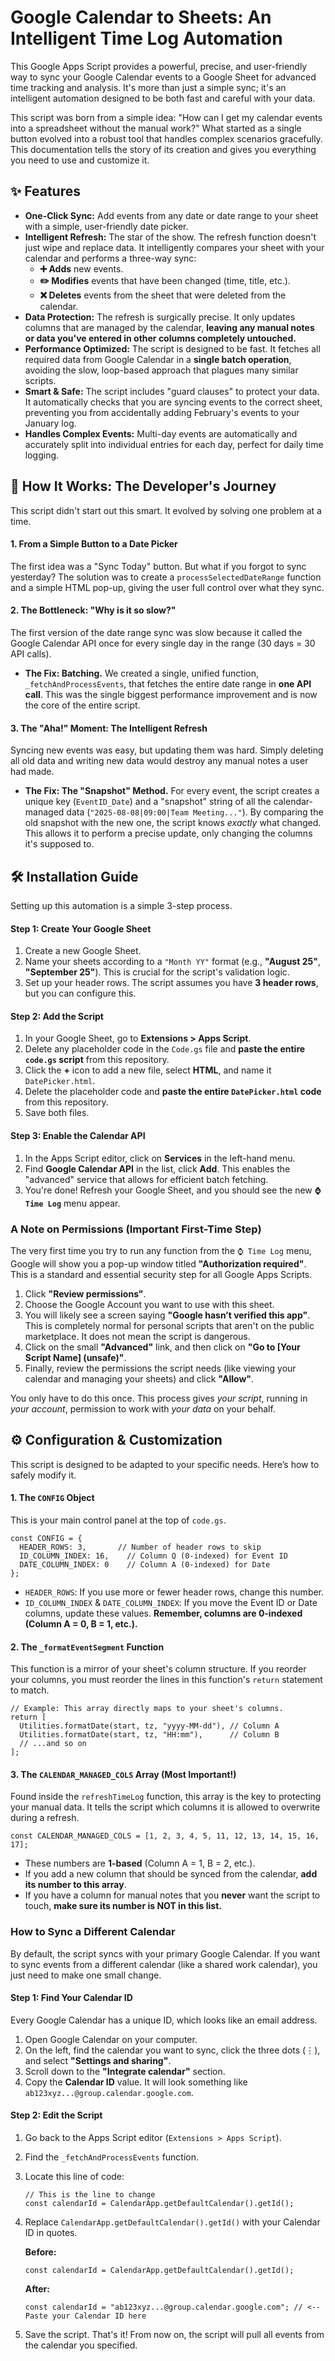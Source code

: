 # Google Calendar to Sheets: An Intelligent Time Log Automation

This Google Apps Script provides a powerful, precise, and user-friendly way to sync your Google Calendar events to a Google Sheet for advanced time tracking and analysis. It's more than just a simple sync; it's an intelligent automation designed to be both fast and careful with your data.

This script was born from a simple idea: "How can I get my calendar events into a spreadsheet without the manual work?" What started as a single button evolved into a robust tool that handles complex scenarios gracefully. This documentation tells the story of its creation and gives you everything you need to use and customize it.

## ✨ Features

- **One-Click Sync:** Add events from any date or date range to your sheet with a simple, user-friendly date picker.
- **Intelligent Refresh:** The star of the show. The refresh function doesn't just wipe and replace data. It intelligently compares your sheet with your calendar and performs a three-way sync:
  - **➕ Adds** new events.
  - **✏️ Modifies** events that have been changed (time, title, etc.).
  - **❌ Deletes** events from the sheet that were deleted from the calendar.
- **Data Protection:** The refresh is surgically precise. It only updates columns that are managed by the calendar, **leaving any manual notes or data you've entered in other columns completely untouched.**
- **Performance Optimized:** The script is designed to be fast. It fetches all required data from Google Calendar in a **single batch operation**, avoiding the slow, loop-based approach that plagues many similar scripts.
- **Smart & Safe:** The script includes "guard clauses" to protect your data. It automatically checks that you are syncing events to the correct sheet, preventing you from accidentally adding February's events to your January log.
- **Handles Complex Events:** Multi-day events are automatically and accurately split into individual entries for each day, perfect for daily time logging.

## 🚀 How It Works: The Developer's Journey

This script didn't start out this smart. It evolved by solving one problem at a time.

#### **1. From a Simple Button to a Date Picker**

The first idea was a "Sync Today" button. But what if you forgot to sync yesterday? The solution was to create a `processSelectedDateRange` function and a simple HTML pop-up, giving the user full control over what they sync.

#### **2. The Bottleneck: "Why is it so slow?"**

The first version of the date range sync was slow because it called the Google Calendar API once for every single day in the range (30 days = 30 API calls).

- **The Fix: Batching.** We created a single, unified function, `_fetchAndProcessEvents`, that fetches the entire date range in **one API call**. This was the single biggest performance improvement and is now the core of the entire script.

#### **3. The "Aha!" Moment: The Intelligent Refresh**

Syncing new events was easy, but updating them was hard. Simply deleting all old data and writing new data would destroy any manual notes a user had made.

- **The Fix: The "Snapshot" Method.** For every event, the script creates a unique key (`EventID_Date`) and a "snapshot" string of all the calendar-managed data (`"2025-08-08|09:00|Team Meeting..."`). By comparing the old snapshot with the new one, the script knows _exactly_ what changed. This allows it to perform a precise update, only changing the columns it's supposed to.

## 🛠️ Installation Guide

Setting up this automation is a simple 3-step process.

#### **Step 1: Create Your Google Sheet**

1. Create a new Google Sheet.
2. Name your sheets according to a `"Month YY"` format (e.g., **"August 25"**, **"September 25"**). This is crucial for the script's validation logic.
3. Set up your header rows. The script assumes you have **3 header rows**, but you can configure this.

#### **Step 2: Add the Script**

1. In your Google Sheet, go to **Extensions > Apps Script**.
2. Delete any placeholder code in the `Code.gs` file and **paste the entire `code.gs` script** from this repository.
3. Click the **+** icon to add a new file, select **HTML**, and name it `DatePicker.html`.
4. Delete the placeholder code and **paste the entire `DatePicker.html` code** from this repository.
5. Save both files.

#### **Step 3: Enable the Calendar API**

1. In the Apps Script editor, click on **Services** in the left-hand menu.
2. Find **Google Calendar API** in the list, click **Add**. This enables the "advanced" service that allows for efficient batch fetching.
3. You're done! Refresh your Google Sheet, and you should see the new **`⌚ Time Log`** menu appear.

### **A Note on Permissions (Important First-Time Step)**

The very first time you try to run any function from the `⌚ Time Log` menu, Google will show you a pop-up window titled **"Authorization required"**. This is a standard and essential security step for all Google Apps Scripts.

1. Click **"Review permissions"**.
2. Choose the Google Account you want to use with this sheet.
3. You will likely see a screen saying **"Google hasn’t verified this app"**. This is completely normal for personal scripts that aren't on the public marketplace. It does not mean the script is dangerous.
4. Click on the small **"Advanced"** link, and then click on **"Go to [Your Script Name] (unsafe)"**.
5. Finally, review the permissions the script needs (like viewing your calendar and managing your sheets) and click **"Allow"**.

You only have to do this once. This process gives _your script_, running in _your account_, permission to work with _your data_ on your behalf.

## ⚙️ Configuration & Customization

This script is designed to be adapted to your specific needs. Here’s how to safely modify it.

#### **1. The `CONFIG` Object**

This is your main control panel at the top of `code.gs`.

```
const CONFIG = {
  HEADER_ROWS: 3,       // Number of header rows to skip
  ID_COLUMN_INDEX: 16,    // Column Q (0-indexed) for Event ID
  DATE_COLUMN_INDEX: 0    // Column A (0-indexed) for Date
};
```

- `HEADER_ROWS`: If you use more or fewer header rows, change this number.
- `ID_COLUMN_INDEX` & `DATE_COLUMN_INDEX`: If you move the Event ID or Date columns, update these values. **Remember, columns are 0-indexed (Column A = 0, B = 1, etc.).**

#### **2. The `_formatEventSegment` Function**

This function is a mirror of your sheet's column structure. If you reorder your columns, you must reorder the lines in this function's `return` statement to match.

```
// Example: This array directly maps to your sheet's columns.
return [
  Utilities.formatDate(start, tz, "yyyy-MM-dd"), // Column A
  Utilities.formatDate(start, tz, "HH:mm"),      // Column B
  // ...and so on
];
```

#### **3. The `CALENDAR_MANAGED_COLS` Array (Most Important!)**

Found inside the `refreshTimeLog` function, this array is the key to protecting your manual data. It tells the script which columns it is allowed to overwrite during a refresh.

```
const CALENDAR_MANAGED_COLS = [1, 2, 3, 4, 5, 11, 12, 13, 14, 15, 16, 17];
```

- These numbers are **1-based** (Column A = 1, B = 2, etc.).
- If you add a new column that should be synced from the calendar, **add its number to this array**.
- If you have a column for manual notes that you **never** want the script to touch, **make sure its number is NOT in this list.**

### **How to Sync a Different Calendar**

By default, the script syncs with your primary Google Calendar. If you want to sync events from a different calendar (like a shared work calendar), you just need to make one small change.

#### **Step 1: Find Your Calendar ID**

Every Google Calendar has a unique ID, which looks like an email address.

1. Open Google Calendar on your computer.
2. On the left, find the calendar you want to sync, click the three dots (⋮), and select **"Settings and sharing"**.
3. Scroll down to the **"Integrate calendar"** section.
4. Copy the **Calendar ID** value. It will look something like `ab123xyz...@group.calendar.google.com`.

#### **Step 2: Edit the Script**

1. Go back to the Apps Script editor (`Extensions > Apps Script`).
2. Find the `_fetchAndProcessEvents` function.
3. Locate this line of code:

   ```
   // This is the line to change
   const calendarId = CalendarApp.getDefaultCalendar().getId();
   ```

4. Replace `CalendarApp.getDefaultCalendar().getId()` with your Calendar ID in quotes.

   **Before:**

   ```
   const calendarId = CalendarApp.getDefaultCalendar().getId();
   ```

   **After:**

   ```
   const calendarId = "ab123xyz...@group.calendar.google.com"; // <-- Paste your Calendar ID here
   ```

5. Save the script. That's it! From now on, the script will pull all events from the calendar you specified.
